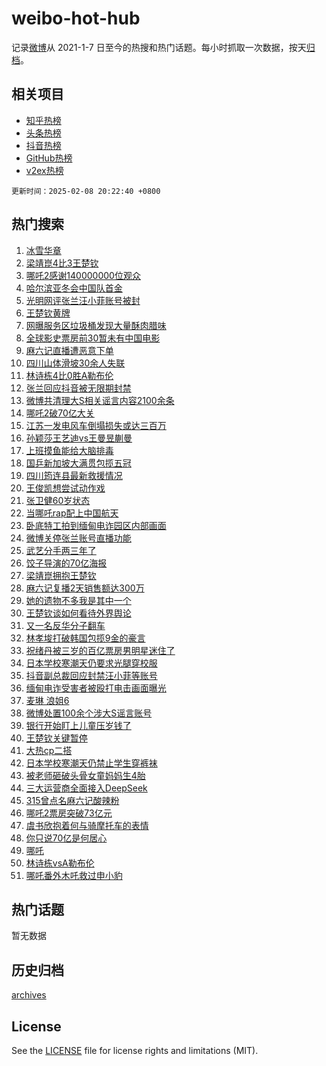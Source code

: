 # weibo-hot-hub

记录[微博](https://www.weibo.com)从 2021-1-7 日至今的热搜和热门话题。每小时抓取一次数据，按天[归档](archives)。

## 相关项目

- [知乎热榜](https://github.com/lonnyzhang423/zhihu-hot-hub)
- [头条热榜](https://github.com/lonnyzhang423/toutiao-hot-hub)
- [抖音热榜](https://github.com/lonnyzhang423/douyin-hot-hub)
- [GitHub热榜](https://github.com/lonnyzhang423/github-hot-hub)
- [v2ex热榜](https://github.com/lonnyzhang423/v2ex-hot-hub)


`更新时间：2025-02-08 20:22:40 +0800`

## 热门搜索

1. [冰雪华章](https://m.weibo.cn/search?containerid=100103type%3D1%26t%3D10%26q%3D%23%E5%86%B0%E9%9B%AA%E5%8D%8E%E7%AB%A0%23&stream_entry_id=51&isnewpage=1&extparam=seat%3D1%26q%3D%2523%25E5%2586%25B0%25E9%259B%25AA%25E5%258D%258E%25E7%25AB%25A0%2523%26filter_type%3Drealtimehot%26stream_entry_id%3D51%26pos%3D0%26dgr%3D0%26c_type%3D51%26cate%3D10103%26display_time%3D1739017359%26pre_seqid%3D173901735941801092022149)
1. [梁靖崑4比3王楚钦](https://m.weibo.cn/search?containerid=100103type%3D1%26t%3D10%26q%3D%23%E6%A2%81%E9%9D%96%E5%B4%914%E6%AF%943%E7%8E%8B%E6%A5%9A%E9%92%A6%23&stream_entry_id=31&isnewpage=1&extparam=seat%3D1%26q%3D%2523%25E6%25A2%2581%25E9%259D%2596%25E5%25B4%25914%25E6%25AF%25943%25E7%258E%258B%25E6%25A5%259A%25E9%2592%25A6%2523%26dgr%3D0%26stream_entry_id%3D31%26realpos%3D1%26flag%3D1%26filter_type%3Drealtimehot%26band_rank%3D1%26lcate%3D5001%26pos%3D0%26c_type%3D31%26cate%3D5001%26display_time%3D1739017359%26pre_seqid%3D173901735941801092022149)
1. [哪吒2感谢140000000位观众](https://m.weibo.cn/search?containerid=100103type%3D1%26t%3D10%26q%3D%23%E5%93%AA%E5%90%922%E6%84%9F%E8%B0%A2140000000%E4%BD%8D%E8%A7%82%E4%BC%97%23&stream_entry_id=31&isnewpage=1&extparam=seat%3D1%26q%3D%2523%25E5%2593%25AA%25E5%2590%25922%25E6%2584%259F%25E8%25B0%25A2140000000%25E4%25BD%258D%25E8%25A7%2582%25E4%25BC%2597%2523%26dgr%3D0%26stream_entry_id%3D31%26realpos%3D2%26flag%3D16%26filter_type%3Drealtimehot%26band_rank%3D2%26lcate%3D5001%26pos%3D1%26c_type%3D31%26cate%3D5001%26display_time%3D1739017359%26pre_seqid%3D173901735941801092022149)
1. [哈尔滨亚冬会中国队首金](https://m.weibo.cn/search?containerid=100103type%3D1%26t%3D10%26q%3D%23%E5%93%88%E5%B0%94%E6%BB%A8%E4%BA%9A%E5%86%AC%E4%BC%9A%E4%B8%AD%E5%9B%BD%E9%98%9F%E9%A6%96%E9%87%91%23&stream_entry_id=31&isnewpage=1&extparam=seat%3D1%26q%3D%2523%25E5%2593%2588%25E5%25B0%2594%25E6%25BB%25A8%25E4%25BA%259A%25E5%2586%25AC%25E4%25BC%259A%25E4%25B8%25AD%25E5%259B%25BD%25E9%2598%259F%25E9%25A6%2596%25E9%2587%2591%2523%26dgr%3D0%26stream_entry_id%3D31%26realpos%3D3%26flag%3D0%26filter_type%3Drealtimehot%26band_rank%3D3%26lcate%3D5001%26pos%3D2%26c_type%3D31%26cate%3D5001%26display_time%3D1739017359%26pre_seqid%3D173901735941801092022149)
1. [光明网评张兰汪小菲账号被封](https://m.weibo.cn/search?containerid=100103type%3D1%26t%3D10%26q%3D%23%E5%85%89%E6%98%8E%E7%BD%91%E8%AF%84%E5%BC%A0%E5%85%B0%E6%B1%AA%E5%B0%8F%E8%8F%B2%E8%B4%A6%E5%8F%B7%E8%A2%AB%E5%B0%81%23&stream_entry_id=31&isnewpage=1&extparam=seat%3D1%26q%3D%2523%25E5%2585%2589%25E6%2598%258E%25E7%25BD%2591%25E8%25AF%2584%25E5%25BC%25A0%25E5%2585%25B0%25E6%25B1%25AA%25E5%25B0%258F%25E8%258F%25B2%25E8%25B4%25A6%25E5%258F%25B7%25E8%25A2%25AB%25E5%25B0%2581%2523%26dgr%3D0%26stream_entry_id%3D31%26realpos%3D4%26flag%3D1%26filter_type%3Drealtimehot%26band_rank%3D4%26lcate%3D5001%26pos%3D3%26c_type%3D31%26cate%3D5001%26display_time%3D1739017359%26pre_seqid%3D173901735941801092022149)
1. [王楚钦黄牌](https://m.weibo.cn/search?containerid=100103type%3D1%26t%3D10%26q%3D%E7%8E%8B%E6%A5%9A%E9%92%A6%E9%BB%84%E7%89%8C&stream_entry_id=31&isnewpage=1&extparam=seat%3D1%26q%3D%25E7%258E%258B%25E6%25A5%259A%25E9%2592%25A6%25E9%25BB%2584%25E7%2589%258C%26dgr%3D0%26stream_entry_id%3D31%26realpos%3D5%26flag%3D1%26filter_type%3Drealtimehot%26band_rank%3D5%26lcate%3D5001%26pos%3D4%26c_type%3D31%26cate%3D5001%26display_time%3D1739017359%26pre_seqid%3D173901735941801092022149)
1. [网曝服务区垃圾桶发现大量酥肉腊味](https://m.weibo.cn/search?containerid=100103type%3D1%26t%3D10%26q%3D%23%E7%BD%91%E6%9B%9D%E6%9C%8D%E5%8A%A1%E5%8C%BA%E5%9E%83%E5%9C%BE%E6%A1%B6%E5%8F%91%E7%8E%B0%E5%A4%A7%E9%87%8F%E9%85%A5%E8%82%89%E8%85%8A%E5%91%B3%23&stream_entry_id=31&isnewpage=1&extparam=seat%3D1%26q%3D%2523%25E7%25BD%2591%25E6%259B%259D%25E6%259C%258D%25E5%258A%25A1%25E5%258C%25BA%25E5%259E%2583%25E5%259C%25BE%25E6%25A1%25B6%25E5%258F%2591%25E7%258E%25B0%25E5%25A4%25A7%25E9%2587%258F%25E9%2585%25A5%25E8%2582%2589%25E8%2585%258A%25E5%2591%25B3%2523%26dgr%3D0%26stream_entry_id%3D31%26realpos%3D6%26flag%3D0%26filter_type%3Drealtimehot%26band_rank%3D6%26lcate%3D5001%26pos%3D5%26c_type%3D31%26cate%3D5001%26display_time%3D1739017359%26pre_seqid%3D173901735941801092022149)
1. [全球影史票房前30暂未有中国电影](https://m.weibo.cn/search?containerid=100103type%3D1%26t%3D10%26q%3D%23%E5%85%A8%E7%90%83%E5%BD%B1%E5%8F%B2%E7%A5%A8%E6%88%BF%E5%89%8D30%E6%9A%82%E6%9C%AA%E6%9C%89%E4%B8%AD%E5%9B%BD%E7%94%B5%E5%BD%B1%23&stream_entry_id=31&isnewpage=1&extparam=seat%3D1%26q%3D%2523%25E5%2585%25A8%25E7%2590%2583%25E5%25BD%25B1%25E5%258F%25B2%25E7%25A5%25A8%25E6%2588%25BF%25E5%2589%258D30%25E6%259A%2582%25E6%259C%25AA%25E6%259C%2589%25E4%25B8%25AD%25E5%259B%25BD%25E7%2594%25B5%25E5%25BD%25B1%2523%26dgr%3D0%26stream_entry_id%3D31%26realpos%3D7%26flag%3D1%26filter_type%3Drealtimehot%26band_rank%3D7%26lcate%3D5001%26pos%3D6%26c_type%3D31%26cate%3D5001%26display_time%3D1739017359%26pre_seqid%3D173901735941801092022149)
1. [麻六记直播遭恶意下单](https://m.weibo.cn/search?containerid=100103type%3D1%26t%3D10%26q%3D%23%E9%BA%BB%E5%85%AD%E8%AE%B0%E7%9B%B4%E6%92%AD%E9%81%AD%E6%81%B6%E6%84%8F%E4%B8%8B%E5%8D%95%23&stream_entry_id=31&isnewpage=1&extparam=seat%3D1%26q%3D%2523%25E9%25BA%25BB%25E5%2585%25AD%25E8%25AE%25B0%25E7%259B%25B4%25E6%2592%25AD%25E9%2581%25AD%25E6%2581%25B6%25E6%2584%258F%25E4%25B8%258B%25E5%258D%2595%2523%26dgr%3D0%26stream_entry_id%3D31%26realpos%3D8%26flag%3D1%26filter_type%3Drealtimehot%26band_rank%3D8%26lcate%3D5001%26pos%3D7%26c_type%3D31%26cate%3D5001%26display_time%3D1739017359%26pre_seqid%3D173901735941801092022149)
1. [四川山体滑坡30余人失联](https://m.weibo.cn/search?containerid=100103type%3D1%26t%3D10%26q%3D%23%E5%9B%9B%E5%B7%9D%E5%B1%B1%E4%BD%93%E6%BB%91%E5%9D%A130%E4%BD%99%E4%BA%BA%E5%A4%B1%E8%81%94%23&stream_entry_id=31&isnewpage=1&extparam=seat%3D1%26q%3D%2523%25E5%259B%259B%25E5%25B7%259D%25E5%25B1%25B1%25E4%25BD%2593%25E6%25BB%2591%25E5%259D%25A130%25E4%25BD%2599%25E4%25BA%25BA%25E5%25A4%25B1%25E8%2581%2594%2523%26dgr%3D0%26stream_entry_id%3D31%26realpos%3D9%26flag%3D0%26filter_type%3Drealtimehot%26band_rank%3D9%26lcate%3D5001%26pos%3D8%26c_type%3D31%26cate%3D5001%26display_time%3D1739017359%26pre_seqid%3D173901735941801092022149)
1. [林诗栋4比0胜A勒布伦](https://m.weibo.cn/search?containerid=100103type%3D1%26t%3D10%26q%3D%23%E6%9E%97%E8%AF%97%E6%A0%8B4%E6%AF%940%E8%83%9CA%E5%8B%92%E5%B8%83%E4%BC%A6%23&stream_entry_id=31&isnewpage=1&extparam=seat%3D1%26q%3D%2523%25E6%259E%2597%25E8%25AF%2597%25E6%25A0%258B4%25E6%25AF%25940%25E8%2583%259CA%25E5%258B%2592%25E5%25B8%2583%25E4%25BC%25A6%2523%26dgr%3D0%26stream_entry_id%3D31%26realpos%3D10%26flag%3D1%26filter_type%3Drealtimehot%26band_rank%3D10%26lcate%3D5001%26pos%3D9%26c_type%3D31%26cate%3D5001%26display_time%3D1739017359%26pre_seqid%3D173901735941801092022149)
1. [张兰回应抖音被无限期封禁](https://m.weibo.cn/search?containerid=100103type%3D1%26t%3D10%26q%3D%23%E5%BC%A0%E5%85%B0%E5%9B%9E%E5%BA%94%E6%8A%96%E9%9F%B3%E8%A2%AB%E6%97%A0%E9%99%90%E6%9C%9F%E5%B0%81%E7%A6%81%23&stream_entry_id=31&isnewpage=1&extparam=seat%3D1%26q%3D%2523%25E5%25BC%25A0%25E5%2585%25B0%25E5%259B%259E%25E5%25BA%2594%25E6%258A%2596%25E9%259F%25B3%25E8%25A2%25AB%25E6%2597%25A0%25E9%2599%2590%25E6%259C%259F%25E5%25B0%2581%25E7%25A6%2581%2523%26dgr%3D0%26stream_entry_id%3D31%26realpos%3D11%26flag%3D2%26filter_type%3Drealtimehot%26band_rank%3D11%26lcate%3D5001%26pos%3D10%26c_type%3D31%26cate%3D5001%26display_time%3D1739017359%26pre_seqid%3D173901735941801092022149)
1. [微博共清理大S相关谣言内容2100余条](https://m.weibo.cn/search?containerid=100103type%3D1%26t%3D10%26q%3D%23%E5%BE%AE%E5%8D%9A%E5%85%B1%E6%B8%85%E7%90%86%E5%A4%A7S%E7%9B%B8%E5%85%B3%E8%B0%A3%E8%A8%80%E5%86%85%E5%AE%B92100%E4%BD%99%E6%9D%A1%23&stream_entry_id=31&isnewpage=1&extparam=seat%3D1%26q%3D%2523%25E5%25BE%25AE%25E5%258D%259A%25E5%2585%25B1%25E6%25B8%2585%25E7%2590%2586%25E5%25A4%25A7S%25E7%259B%25B8%25E5%2585%25B3%25E8%25B0%25A3%25E8%25A8%2580%25E5%2586%2585%25E5%25AE%25B92100%25E4%25BD%2599%25E6%259D%25A1%2523%26dgr%3D0%26stream_entry_id%3D31%26realpos%3D12%26flag%3D0%26filter_type%3Drealtimehot%26band_rank%3D12%26lcate%3D5001%26pos%3D11%26c_type%3D31%26cate%3D5001%26display_time%3D1739017359%26pre_seqid%3D173901735941801092022149)
1. [哪吒2破70亿大关](https://m.weibo.cn/search?containerid=100103type%3D1%26t%3D10%26q%3D%23%E5%93%AA%E5%90%922%E7%A0%B470%E4%BA%BF%E5%A4%A7%E5%85%B3%23&stream_entry_id=31&isnewpage=1&extparam=seat%3D1%26q%3D%2523%25E5%2593%25AA%25E5%2590%25922%25E7%25A0%25B470%25E4%25BA%25BF%25E5%25A4%25A7%25E5%2585%25B3%2523%26dgr%3D0%26stream_entry_id%3D31%26realpos%3D13%26flag%3D0%26filter_type%3Drealtimehot%26band_rank%3D13%26lcate%3D5001%26pos%3D12%26c_type%3D31%26cate%3D5001%26display_time%3D1739017359%26pre_seqid%3D173901735941801092022149)
1. [江苏一发电风车倒塌损失或达三百万](https://m.weibo.cn/search?containerid=100103type%3D1%26t%3D10%26q%3D%23%E6%B1%9F%E8%8B%8F%E4%B8%80%E5%8F%91%E7%94%B5%E9%A3%8E%E8%BD%A6%E5%80%92%E5%A1%8C%E6%8D%9F%E5%A4%B1%E6%88%96%E8%BE%BE%E4%B8%89%E7%99%BE%E4%B8%87%23&stream_entry_id=31&isnewpage=1&extparam=seat%3D1%26q%3D%2523%25E6%25B1%259F%25E8%258B%258F%25E4%25B8%2580%25E5%258F%2591%25E7%2594%25B5%25E9%25A3%258E%25E8%25BD%25A6%25E5%2580%2592%25E5%25A1%258C%25E6%258D%259F%25E5%25A4%25B1%25E6%2588%2596%25E8%25BE%25BE%25E4%25B8%2589%25E7%2599%25BE%25E4%25B8%2587%2523%26dgr%3D0%26stream_entry_id%3D31%26realpos%3D14%26flag%3D1%26filter_type%3Drealtimehot%26band_rank%3D14%26lcate%3D5001%26pos%3D13%26c_type%3D31%26cate%3D5001%26display_time%3D1739017359%26pre_seqid%3D173901735941801092022149)
1. [孙颖莎王艺迪vs王曼昱蒯曼](https://m.weibo.cn/search?containerid=100103type%3D1%26t%3D10%26q%3D%23%E5%AD%99%E9%A2%96%E8%8E%8E%E7%8E%8B%E8%89%BA%E8%BF%AAvs%E7%8E%8B%E6%9B%BC%E6%98%B1%E8%92%AF%E6%9B%BC%23&stream_entry_id=31&isnewpage=1&extparam=seat%3D1%26q%3D%2523%25E5%25AD%2599%25E9%25A2%2596%25E8%258E%258E%25E7%258E%258B%25E8%2589%25BA%25E8%25BF%25AAvs%25E7%258E%258B%25E6%259B%25BC%25E6%2598%25B1%25E8%2592%25AF%25E6%259B%25BC%2523%26dgr%3D0%26stream_entry_id%3D31%26realpos%3D15%26flag%3D1%26filter_type%3Drealtimehot%26band_rank%3D15%26lcate%3D5001%26pos%3D14%26c_type%3D31%26cate%3D5001%26display_time%3D1739017359%26pre_seqid%3D173901735941801092022149)
1. [上班摸鱼能给大脑排毒](https://m.weibo.cn/search?containerid=100103type%3D1%26t%3D10%26q%3D%23%E4%B8%8A%E7%8F%AD%E6%91%B8%E9%B1%BC%E8%83%BD%E7%BB%99%E5%A4%A7%E8%84%91%E6%8E%92%E6%AF%92%23&stream_entry_id=31&isnewpage=1&extparam=seat%3D1%26q%3D%2523%25E4%25B8%258A%25E7%258F%25AD%25E6%2591%25B8%25E9%25B1%25BC%25E8%2583%25BD%25E7%25BB%2599%25E5%25A4%25A7%25E8%2584%2591%25E6%258E%2592%25E6%25AF%2592%2523%26dgr%3D0%26stream_entry_id%3D31%26realpos%3D16%26flag%3D1%26filter_type%3Drealtimehot%26band_rank%3D16%26lcate%3D5001%26pos%3D15%26c_type%3D31%26cate%3D5001%26display_time%3D1739017359%26pre_seqid%3D173901735941801092022149)
1. [国乒新加坡大满贯包揽五冠](https://m.weibo.cn/search?containerid=100103type%3D1%26t%3D10%26q%3D%23%E5%9B%BD%E4%B9%92%E6%96%B0%E5%8A%A0%E5%9D%A1%E5%A4%A7%E6%BB%A1%E8%B4%AF%E5%8C%85%E6%8F%BD%E4%BA%94%E5%86%A0%23&stream_entry_id=31&isnewpage=1&extparam=seat%3D1%26q%3D%2523%25E5%259B%25BD%25E4%25B9%2592%25E6%2596%25B0%25E5%258A%25A0%25E5%259D%25A1%25E5%25A4%25A7%25E6%25BB%25A1%25E8%25B4%25AF%25E5%258C%2585%25E6%258F%25BD%25E4%25BA%2594%25E5%2586%25A0%2523%26dgr%3D0%26stream_entry_id%3D31%26realpos%3D17%26flag%3D1%26filter_type%3Drealtimehot%26band_rank%3D17%26lcate%3D5001%26pos%3D16%26c_type%3D31%26cate%3D5001%26display_time%3D1739017359%26pre_seqid%3D173901735941801092022149)
1. [四川筠连县最新救援情况](https://m.weibo.cn/search?containerid=100103type%3D1%26t%3D10%26q%3D%23%E5%9B%9B%E5%B7%9D%E7%AD%A0%E8%BF%9E%E5%8E%BF%E6%9C%80%E6%96%B0%E6%95%91%E6%8F%B4%E6%83%85%E5%86%B5%23&stream_entry_id=31&isnewpage=1&extparam=seat%3D1%26q%3D%2523%25E5%259B%259B%25E5%25B7%259D%25E7%25AD%25A0%25E8%25BF%259E%25E5%258E%25BF%25E6%259C%2580%25E6%2596%25B0%25E6%2595%2591%25E6%258F%25B4%25E6%2583%2585%25E5%2586%25B5%2523%26dgr%3D0%26stream_entry_id%3D31%26realpos%3D18%26flag%3D1%26filter_type%3Drealtimehot%26band_rank%3D18%26lcate%3D5001%26pos%3D17%26c_type%3D31%26cate%3D5001%26display_time%3D1739017359%26pre_seqid%3D173901735941801092022149)
1. [王俊凯想尝试动作戏](https://m.weibo.cn/search?containerid=100103type%3D1%26t%3D10%26q%3D%23%E7%8E%8B%E4%BF%8A%E5%87%AF%E6%83%B3%E5%B0%9D%E8%AF%95%E5%8A%A8%E4%BD%9C%E6%88%8F%23&stream_entry_id=31&isnewpage=1&extparam=seat%3D1%26q%3D%2523%25E7%258E%258B%25E4%25BF%258A%25E5%2587%25AF%25E6%2583%25B3%25E5%25B0%259D%25E8%25AF%2595%25E5%258A%25A8%25E4%25BD%259C%25E6%2588%258F%2523%26dgr%3D0%26stream_entry_id%3D31%26realpos%3D19%26flag%3D1%26filter_type%3Drealtimehot%26band_rank%3D19%26lcate%3D5001%26pos%3D18%26c_type%3D31%26cate%3D5001%26display_time%3D1739017359%26pre_seqid%3D173901735941801092022149)
1. [张卫健60岁状态](https://m.weibo.cn/search?containerid=100103type%3D1%26t%3D10%26q%3D%23%E5%BC%A0%E5%8D%AB%E5%81%A560%E5%B2%81%E7%8A%B6%E6%80%81%23&stream_entry_id=31&isnewpage=1&extparam=seat%3D1%26q%3D%2523%25E5%25BC%25A0%25E5%258D%25AB%25E5%2581%25A560%25E5%25B2%2581%25E7%258A%25B6%25E6%2580%2581%2523%26dgr%3D0%26stream_entry_id%3D31%26realpos%3D20%26flag%3D1%26filter_type%3Drealtimehot%26band_rank%3D20%26lcate%3D5001%26pos%3D19%26c_type%3D31%26cate%3D5001%26display_time%3D1739017359%26pre_seqid%3D173901735941801092022149)
1. [当哪吒rap配上中国航天](https://m.weibo.cn/search?containerid=100103type%3D1%26t%3D10%26q%3D%23%E5%BD%93%E5%93%AA%E5%90%92rap%E9%85%8D%E4%B8%8A%E4%B8%AD%E5%9B%BD%E8%88%AA%E5%A4%A9%23&stream_entry_id=31&isnewpage=1&extparam=seat%3D1%26q%3D%2523%25E5%25BD%2593%25E5%2593%25AA%25E5%2590%2592rap%25E9%2585%258D%25E4%25B8%258A%25E4%25B8%25AD%25E5%259B%25BD%25E8%2588%25AA%25E5%25A4%25A9%2523%26dgr%3D0%26stream_entry_id%3D31%26realpos%3D21%26flag%3D1%26filter_type%3Drealtimehot%26band_rank%3D21%26lcate%3D5001%26pos%3D20%26c_type%3D31%26cate%3D5001%26display_time%3D1739017359%26pre_seqid%3D173901735941801092022149)
1. [卧底特工拍到缅甸电诈园区内部画面](https://m.weibo.cn/search?containerid=100103type%3D1%26t%3D10%26q%3D%23%E5%8D%A7%E5%BA%95%E7%89%B9%E5%B7%A5%E6%8B%8D%E5%88%B0%E7%BC%85%E7%94%B8%E7%94%B5%E8%AF%88%E5%9B%AD%E5%8C%BA%E5%86%85%E9%83%A8%E7%94%BB%E9%9D%A2%23&stream_entry_id=31&isnewpage=1&extparam=seat%3D1%26q%3D%2523%25E5%258D%25A7%25E5%25BA%2595%25E7%2589%25B9%25E5%25B7%25A5%25E6%258B%258D%25E5%2588%25B0%25E7%25BC%2585%25E7%2594%25B8%25E7%2594%25B5%25E8%25AF%2588%25E5%259B%25AD%25E5%258C%25BA%25E5%2586%2585%25E9%2583%25A8%25E7%2594%25BB%25E9%259D%25A2%2523%26dgr%3D0%26stream_entry_id%3D31%26realpos%3D22%26flag%3D2%26filter_type%3Drealtimehot%26band_rank%3D22%26lcate%3D5001%26pos%3D21%26c_type%3D31%26cate%3D5001%26display_time%3D1739017359%26pre_seqid%3D173901735941801092022149)
1. [微博关停张兰账号直播功能](https://m.weibo.cn/search?containerid=100103type%3D1%26t%3D10%26q%3D%23%E5%BE%AE%E5%8D%9A%E5%85%B3%E5%81%9C%E5%BC%A0%E5%85%B0%E8%B4%A6%E5%8F%B7%E7%9B%B4%E6%92%AD%E5%8A%9F%E8%83%BD%23&stream_entry_id=31&isnewpage=1&extparam=seat%3D1%26q%3D%2523%25E5%25BE%25AE%25E5%258D%259A%25E5%2585%25B3%25E5%2581%259C%25E5%25BC%25A0%25E5%2585%25B0%25E8%25B4%25A6%25E5%258F%25B7%25E7%259B%25B4%25E6%2592%25AD%25E5%258A%259F%25E8%2583%25BD%2523%26dgr%3D0%26stream_entry_id%3D31%26realpos%3D23%26flag%3D0%26filter_type%3Drealtimehot%26band_rank%3D23%26lcate%3D5001%26pos%3D22%26c_type%3D31%26cate%3D5001%26display_time%3D1739017359%26pre_seqid%3D173901735941801092022149)
1. [武艺分手两三年了](https://m.weibo.cn/search?containerid=100103type%3D1%26t%3D10%26q%3D%E6%AD%A6%E8%89%BA%E5%88%86%E6%89%8B%E4%B8%A4%E4%B8%89%E5%B9%B4%E4%BA%86&stream_entry_id=31&isnewpage=1&extparam=seat%3D1%26q%3D%25E6%25AD%25A6%25E8%2589%25BA%25E5%2588%2586%25E6%2589%258B%25E4%25B8%25A4%25E4%25B8%2589%25E5%25B9%25B4%25E4%25BA%2586%26dgr%3D0%26stream_entry_id%3D31%26realpos%3D24%26flag%3D0%26filter_type%3Drealtimehot%26band_rank%3D24%26lcate%3D5001%26pos%3D23%26c_type%3D31%26cate%3D5001%26display_time%3D1739017359%26pre_seqid%3D173901735941801092022149)
1. [饺子导演的70亿海报](https://m.weibo.cn/search?containerid=100103type%3D1%26t%3D10%26q%3D%23%E9%A5%BA%E5%AD%90%E5%AF%BC%E6%BC%94%E7%9A%8470%E4%BA%BF%E6%B5%B7%E6%8A%A5%23&stream_entry_id=31&isnewpage=1&extparam=seat%3D1%26q%3D%2523%25E9%25A5%25BA%25E5%25AD%2590%25E5%25AF%25BC%25E6%25BC%2594%25E7%259A%258470%25E4%25BA%25BF%25E6%25B5%25B7%25E6%258A%25A5%2523%26dgr%3D0%26stream_entry_id%3D31%26realpos%3D25%26flag%3D0%26filter_type%3Drealtimehot%26band_rank%3D25%26lcate%3D5001%26pos%3D24%26c_type%3D31%26cate%3D5001%26display_time%3D1739017359%26pre_seqid%3D173901735941801092022149)
1. [梁靖崑拥抱王楚钦](https://m.weibo.cn/search?containerid=100103type%3D1%26t%3D10%26q%3D%23%E6%A2%81%E9%9D%96%E5%B4%91%E6%8B%A5%E6%8A%B1%E7%8E%8B%E6%A5%9A%E9%92%A6%23&stream_entry_id=31&isnewpage=1&extparam=seat%3D1%26q%3D%2523%25E6%25A2%2581%25E9%259D%2596%25E5%25B4%2591%25E6%258B%25A5%25E6%258A%25B1%25E7%258E%258B%25E6%25A5%259A%25E9%2592%25A6%2523%26dgr%3D0%26stream_entry_id%3D31%26realpos%3D26%26flag%3D1%26filter_type%3Drealtimehot%26band_rank%3D26%26lcate%3D5001%26pos%3D25%26c_type%3D31%26cate%3D5001%26display_time%3D1739017359%26pre_seqid%3D173901735941801092022149)
1. [麻六记复播2天销售额达300万](https://m.weibo.cn/search?containerid=100103type%3D1%26t%3D10%26q%3D%23%E9%BA%BB%E5%85%AD%E8%AE%B0%E5%A4%8D%E6%92%AD2%E5%A4%A9%E9%94%80%E5%94%AE%E9%A2%9D%E8%BE%BE300%E4%B8%87%23&stream_entry_id=31&isnewpage=1&extparam=seat%3D1%26q%3D%2523%25E9%25BA%25BB%25E5%2585%25AD%25E8%25AE%25B0%25E5%25A4%258D%25E6%2592%25AD2%25E5%25A4%25A9%25E9%2594%2580%25E5%2594%25AE%25E9%25A2%259D%25E8%25BE%25BE300%25E4%25B8%2587%2523%26dgr%3D0%26stream_entry_id%3D31%26realpos%3D27%26flag%3D1%26filter_type%3Drealtimehot%26band_rank%3D27%26lcate%3D5001%26pos%3D26%26c_type%3D31%26cate%3D5001%26display_time%3D1739017359%26pre_seqid%3D173901735941801092022149)
1. [她的遗物不多我是其中一个](https://m.weibo.cn/search?containerid=100103type%3D1%26t%3D10%26q%3D%E5%A5%B9%E7%9A%84%E9%81%97%E7%89%A9%E4%B8%8D%E5%A4%9A%E6%88%91%E6%98%AF%E5%85%B6%E4%B8%AD%E4%B8%80%E4%B8%AA&stream_entry_id=31&isnewpage=1&extparam=seat%3D1%26q%3D%25E5%25A5%25B9%25E7%259A%2584%25E9%2581%2597%25E7%2589%25A9%25E4%25B8%258D%25E5%25A4%259A%25E6%2588%2591%25E6%2598%25AF%25E5%2585%25B6%25E4%25B8%25AD%25E4%25B8%2580%25E4%25B8%25AA%26dgr%3D0%26stream_entry_id%3D31%26realpos%3D28%26flag%3D1%26filter_type%3Drealtimehot%26band_rank%3D28%26lcate%3D5001%26pos%3D27%26c_type%3D31%26cate%3D5001%26display_time%3D1739017359%26pre_seqid%3D173901735941801092022149)
1. [王楚钦谈如何看待外界舆论](https://m.weibo.cn/search?containerid=100103type%3D1%26t%3D10%26q%3D%E7%8E%8B%E6%A5%9A%E9%92%A6%E8%B0%88%E5%A6%82%E4%BD%95%E7%9C%8B%E5%BE%85%E5%A4%96%E7%95%8C%E8%88%86%E8%AE%BA&stream_entry_id=31&isnewpage=1&extparam=seat%3D1%26q%3D%25E7%258E%258B%25E6%25A5%259A%25E9%2592%25A6%25E8%25B0%2588%25E5%25A6%2582%25E4%25BD%2595%25E7%259C%258B%25E5%25BE%2585%25E5%25A4%2596%25E7%2595%258C%25E8%2588%2586%25E8%25AE%25BA%26dgr%3D0%26stream_entry_id%3D31%26realpos%3D29%26flag%3D1%26filter_type%3Drealtimehot%26band_rank%3D29%26lcate%3D5001%26pos%3D28%26c_type%3D31%26cate%3D5001%26display_time%3D1739017359%26pre_seqid%3D173901735941801092022149)
1. [又一名反华分子翻车](https://m.weibo.cn/search?containerid=100103type%3D1%26t%3D10%26q%3D%23%E5%8F%88%E4%B8%80%E5%90%8D%E5%8F%8D%E5%8D%8E%E5%88%86%E5%AD%90%E7%BF%BB%E8%BD%A6%23&stream_entry_id=31&isnewpage=1&extparam=seat%3D1%26q%3D%2523%25E5%258F%2588%25E4%25B8%2580%25E5%2590%258D%25E5%258F%258D%25E5%258D%258E%25E5%2588%2586%25E5%25AD%2590%25E7%25BF%25BB%25E8%25BD%25A6%2523%26dgr%3D0%26stream_entry_id%3D31%26realpos%3D30%26flag%3D1%26filter_type%3Drealtimehot%26band_rank%3D30%26lcate%3D5001%26pos%3D29%26c_type%3D31%26cate%3D5001%26display_time%3D1739017359%26pre_seqid%3D173901735941801092022149)
1. [林孝埈打破韩国包揽9金的豪言](https://m.weibo.cn/search?containerid=100103type%3D1%26t%3D10%26q%3D%23%E6%9E%97%E5%AD%9D%E5%9F%88%E6%89%93%E7%A0%B4%E9%9F%A9%E5%9B%BD%E5%8C%85%E6%8F%BD9%E9%87%91%E7%9A%84%E8%B1%AA%E8%A8%80%23&stream_entry_id=31&isnewpage=1&extparam=seat%3D1%26q%3D%2523%25E6%259E%2597%25E5%25AD%259D%25E5%259F%2588%25E6%2589%2593%25E7%25A0%25B4%25E9%259F%25A9%25E5%259B%25BD%25E5%258C%2585%25E6%258F%25BD9%25E9%2587%2591%25E7%259A%2584%25E8%25B1%25AA%25E8%25A8%2580%2523%26dgr%3D0%26stream_entry_id%3D31%26realpos%3D31%26flag%3D0%26filter_type%3Drealtimehot%26band_rank%3D31%26lcate%3D5001%26pos%3D30%26c_type%3D31%26cate%3D5001%26display_time%3D1739017359%26pre_seqid%3D173901735941801092022149)
1. [祝绪丹被三岁的百亿票房男明星迷住了](https://m.weibo.cn/search?containerid=100103type%3D1%26t%3D10%26q%3D%23%E7%A5%9D%E7%BB%AA%E4%B8%B9%E8%A2%AB%E4%B8%89%E5%B2%81%E7%9A%84%E7%99%BE%E4%BA%BF%E7%A5%A8%E6%88%BF%E7%94%B7%E6%98%8E%E6%98%9F%E8%BF%B7%E4%BD%8F%E4%BA%86%23&stream_entry_id=31&isnewpage=1&extparam=seat%3D1%26q%3D%2523%25E7%25A5%259D%25E7%25BB%25AA%25E4%25B8%25B9%25E8%25A2%25AB%25E4%25B8%2589%25E5%25B2%2581%25E7%259A%2584%25E7%2599%25BE%25E4%25BA%25BF%25E7%25A5%25A8%25E6%2588%25BF%25E7%2594%25B7%25E6%2598%258E%25E6%2598%259F%25E8%25BF%25B7%25E4%25BD%258F%25E4%25BA%2586%2523%26dgr%3D0%26stream_entry_id%3D31%26realpos%3D32%26flag%3D0%26filter_type%3Drealtimehot%26band_rank%3D32%26lcate%3D5001%26pos%3D31%26c_type%3D31%26cate%3D5001%26display_time%3D1739017359%26pre_seqid%3D173901735941801092022149)
1. [日本学校寒潮天仍要求光腿穿校服](https://m.weibo.cn/search?containerid=100103type%3D1%26t%3D10%26q%3D%23%E6%97%A5%E6%9C%AC%E5%AD%A6%E6%A0%A1%E5%AF%92%E6%BD%AE%E5%A4%A9%E4%BB%8D%E8%A6%81%E6%B1%82%E5%85%89%E8%85%BF%E7%A9%BF%E6%A0%A1%E6%9C%8D%23&stream_entry_id=31&isnewpage=1&extparam=seat%3D1%26q%3D%2523%25E6%2597%25A5%25E6%259C%25AC%25E5%25AD%25A6%25E6%25A0%25A1%25E5%25AF%2592%25E6%25BD%25AE%25E5%25A4%25A9%25E4%25BB%258D%25E8%25A6%2581%25E6%25B1%2582%25E5%2585%2589%25E8%2585%25BF%25E7%25A9%25BF%25E6%25A0%25A1%25E6%259C%258D%2523%26dgr%3D0%26stream_entry_id%3D31%26realpos%3D33%26flag%3D1%26filter_type%3Drealtimehot%26band_rank%3D33%26lcate%3D5001%26pos%3D32%26c_type%3D31%26cate%3D5001%26display_time%3D1739017359%26pre_seqid%3D173901735941801092022149)
1. [抖音副总裁回应封禁汪小菲等账号](https://m.weibo.cn/search?containerid=100103type%3D1%26t%3D10%26q%3D%23%E6%8A%96%E9%9F%B3%E5%89%AF%E6%80%BB%E8%A3%81%E5%9B%9E%E5%BA%94%E5%B0%81%E7%A6%81%E6%B1%AA%E5%B0%8F%E8%8F%B2%E7%AD%89%E8%B4%A6%E5%8F%B7%23&stream_entry_id=31&isnewpage=1&extparam=seat%3D1%26q%3D%2523%25E6%258A%2596%25E9%259F%25B3%25E5%2589%25AF%25E6%2580%25BB%25E8%25A3%2581%25E5%259B%259E%25E5%25BA%2594%25E5%25B0%2581%25E7%25A6%2581%25E6%25B1%25AA%25E5%25B0%258F%25E8%258F%25B2%25E7%25AD%2589%25E8%25B4%25A6%25E5%258F%25B7%2523%26dgr%3D0%26stream_entry_id%3D31%26realpos%3D34%26flag%3D0%26filter_type%3Drealtimehot%26band_rank%3D34%26lcate%3D5001%26pos%3D33%26c_type%3D31%26cate%3D5001%26display_time%3D1739017359%26pre_seqid%3D173901735941801092022149)
1. [缅甸电诈受害者被殴打电击画面曝光](https://m.weibo.cn/search?containerid=100103type%3D1%26t%3D10%26q%3D%23%E7%BC%85%E7%94%B8%E7%94%B5%E8%AF%88%E5%8F%97%E5%AE%B3%E8%80%85%E8%A2%AB%E6%AE%B4%E6%89%93%E7%94%B5%E5%87%BB%E7%94%BB%E9%9D%A2%E6%9B%9D%E5%85%89%23&stream_entry_id=31&isnewpage=1&extparam=seat%3D1%26q%3D%2523%25E7%25BC%2585%25E7%2594%25B8%25E7%2594%25B5%25E8%25AF%2588%25E5%258F%2597%25E5%25AE%25B3%25E8%2580%2585%25E8%25A2%25AB%25E6%25AE%25B4%25E6%2589%2593%25E7%2594%25B5%25E5%2587%25BB%25E7%2594%25BB%25E9%259D%25A2%25E6%259B%259D%25E5%2585%2589%2523%26dgr%3D0%26stream_entry_id%3D31%26realpos%3D35%26flag%3D0%26filter_type%3Drealtimehot%26band_rank%3D35%26lcate%3D5001%26pos%3D34%26c_type%3D31%26cate%3D5001%26display_time%3D1739017359%26pre_seqid%3D173901735941801092022149)
1. [麦琳 浪姐6](https://m.weibo.cn/search?containerid=100103type%3D1%26t%3D10%26q%3D%E9%BA%A6%E7%90%B3+%E6%B5%AA%E5%A7%906&stream_entry_id=31&isnewpage=1&extparam=seat%3D1%26q%3D%25E9%25BA%25A6%25E7%2590%25B3%2520%25E6%25B5%25AA%25E5%25A7%25906%26dgr%3D0%26stream_entry_id%3D31%26realpos%3D36%26flag%3D0%26filter_type%3Drealtimehot%26band_rank%3D36%26lcate%3D5001%26pos%3D35%26c_type%3D31%26cate%3D5001%26display_time%3D1739017359%26pre_seqid%3D173901735941801092022149)
1. [微博处置100余个涉大S谣言账号](https://m.weibo.cn/search?containerid=100103type%3D1%26t%3D10%26q%3D%23%E5%BE%AE%E5%8D%9A%E5%A4%84%E7%BD%AE100%E4%BD%99%E4%B8%AA%E6%B6%89%E5%A4%A7S%E8%B0%A3%E8%A8%80%E8%B4%A6%E5%8F%B7%23&stream_entry_id=31&isnewpage=1&extparam=seat%3D1%26q%3D%2523%25E5%25BE%25AE%25E5%258D%259A%25E5%25A4%2584%25E7%25BD%25AE100%25E4%25BD%2599%25E4%25B8%25AA%25E6%25B6%2589%25E5%25A4%25A7S%25E8%25B0%25A3%25E8%25A8%2580%25E8%25B4%25A6%25E5%258F%25B7%2523%26dgr%3D0%26stream_entry_id%3D31%26realpos%3D37%26flag%3D0%26filter_type%3Drealtimehot%26band_rank%3D37%26lcate%3D5001%26pos%3D36%26c_type%3D31%26cate%3D5001%26display_time%3D1739017359%26pre_seqid%3D173901735941801092022149)
1. [银行开始盯上儿童压岁钱了](https://m.weibo.cn/search?containerid=100103type%3D1%26t%3D10%26q%3D%23%E9%93%B6%E8%A1%8C%E5%BC%80%E5%A7%8B%E7%9B%AF%E4%B8%8A%E5%84%BF%E7%AB%A5%E5%8E%8B%E5%B2%81%E9%92%B1%E4%BA%86%23&stream_entry_id=31&isnewpage=1&extparam=seat%3D1%26q%3D%2523%25E9%2593%25B6%25E8%25A1%258C%25E5%25BC%2580%25E5%25A7%258B%25E7%259B%25AF%25E4%25B8%258A%25E5%2584%25BF%25E7%25AB%25A5%25E5%258E%258B%25E5%25B2%2581%25E9%2592%25B1%25E4%25BA%2586%2523%26dgr%3D0%26stream_entry_id%3D31%26realpos%3D38%26flag%3D0%26filter_type%3Drealtimehot%26band_rank%3D38%26lcate%3D5001%26pos%3D37%26c_type%3D31%26cate%3D5001%26display_time%3D1739017359%26pre_seqid%3D173901735941801092022149)
1. [王楚钦关键暂停](https://m.weibo.cn/search?containerid=100103type%3D1%26t%3D10%26q%3D%23%E7%8E%8B%E6%A5%9A%E9%92%A6%E5%85%B3%E9%94%AE%E6%9A%82%E5%81%9C%23&stream_entry_id=31&isnewpage=1&extparam=seat%3D1%26q%3D%2523%25E7%258E%258B%25E6%25A5%259A%25E9%2592%25A6%25E5%2585%25B3%25E9%2594%25AE%25E6%259A%2582%25E5%2581%259C%2523%26dgr%3D0%26stream_entry_id%3D31%26realpos%3D39%26flag%3D1%26filter_type%3Drealtimehot%26band_rank%3D39%26lcate%3D5001%26pos%3D38%26c_type%3D31%26cate%3D5001%26display_time%3D1739017359%26pre_seqid%3D173901735941801092022149)
1. [大热cp二搭](https://m.weibo.cn/search?containerid=100103type%3D1%26t%3D10%26q%3D%23%E5%A4%A7%E7%83%ADcp%E4%BA%8C%E6%90%AD%23&stream_entry_id=31&isnewpage=1&extparam=seat%3D1%26q%3D%2523%25E5%25A4%25A7%25E7%2583%25ADcp%25E4%25BA%258C%25E6%2590%25AD%2523%26dgr%3D0%26stream_entry_id%3D31%26realpos%3D40%26flag%3D0%26filter_type%3Drealtimehot%26band_rank%3D40%26lcate%3D5001%26pos%3D39%26c_type%3D31%26cate%3D5001%26display_time%3D1739017359%26pre_seqid%3D173901735941801092022149)
1. [日本学校寒潮天仍禁止学生穿裤袜](https://m.weibo.cn/search?containerid=100103type%3D1%26t%3D10%26q%3D%23%E6%97%A5%E6%9C%AC%E5%AD%A6%E6%A0%A1%E5%AF%92%E6%BD%AE%E5%A4%A9%E4%BB%8D%E7%A6%81%E6%AD%A2%E5%AD%A6%E7%94%9F%E7%A9%BF%E8%A3%A4%E8%A2%9C%23&stream_entry_id=31&isnewpage=1&extparam=seat%3D1%26q%3D%2523%25E6%2597%25A5%25E6%259C%25AC%25E5%25AD%25A6%25E6%25A0%25A1%25E5%25AF%2592%25E6%25BD%25AE%25E5%25A4%25A9%25E4%25BB%258D%25E7%25A6%2581%25E6%25AD%25A2%25E5%25AD%25A6%25E7%2594%259F%25E7%25A9%25BF%25E8%25A3%25A4%25E8%25A2%259C%2523%26dgr%3D0%26stream_entry_id%3D31%26realpos%3D41%26flag%3D0%26filter_type%3Drealtimehot%26band_rank%3D41%26lcate%3D5001%26pos%3D40%26c_type%3D31%26cate%3D5001%26display_time%3D1739017359%26pre_seqid%3D173901735941801092022149)
1. [被老师砸破头骨女童妈妈生4胎](https://m.weibo.cn/search?containerid=100103type%3D1%26t%3D10%26q%3D%23%E8%A2%AB%E8%80%81%E5%B8%88%E7%A0%B8%E7%A0%B4%E5%A4%B4%E9%AA%A8%E5%A5%B3%E7%AB%A5%E5%A6%88%E5%A6%88%E7%94%9F4%E8%83%8E%23&stream_entry_id=31&isnewpage=1&extparam=seat%3D1%26q%3D%2523%25E8%25A2%25AB%25E8%2580%2581%25E5%25B8%2588%25E7%25A0%25B8%25E7%25A0%25B4%25E5%25A4%25B4%25E9%25AA%25A8%25E5%25A5%25B3%25E7%25AB%25A5%25E5%25A6%2588%25E5%25A6%2588%25E7%2594%259F4%25E8%2583%258E%2523%26dgr%3D0%26stream_entry_id%3D31%26realpos%3D42%26flag%3D0%26filter_type%3Drealtimehot%26band_rank%3D42%26lcate%3D5001%26pos%3D41%26c_type%3D31%26cate%3D5001%26display_time%3D1739017359%26pre_seqid%3D173901735941801092022149)
1. [三大运营商全面接入DeepSeek](https://m.weibo.cn/search?containerid=100103type%3D1%26t%3D10%26q%3D%23%E4%B8%89%E5%A4%A7%E8%BF%90%E8%90%A5%E5%95%86%E5%85%A8%E9%9D%A2%E6%8E%A5%E5%85%A5DeepSeek%23&stream_entry_id=31&isnewpage=1&extparam=seat%3D1%26q%3D%2523%25E4%25B8%2589%25E5%25A4%25A7%25E8%25BF%2590%25E8%2590%25A5%25E5%2595%2586%25E5%2585%25A8%25E9%259D%25A2%25E6%258E%25A5%25E5%2585%25A5DeepSeek%2523%26dgr%3D0%26stream_entry_id%3D31%26realpos%3D43%26flag%3D0%26filter_type%3Drealtimehot%26band_rank%3D43%26lcate%3D5001%26pos%3D42%26c_type%3D31%26cate%3D5001%26display_time%3D1739017359%26pre_seqid%3D173901735941801092022149)
1. [315曾点名麻六记酸辣粉](https://m.weibo.cn/search?containerid=100103type%3D1%26t%3D10%26q%3D%23315%E6%9B%BE%E7%82%B9%E5%90%8D%E9%BA%BB%E5%85%AD%E8%AE%B0%E9%85%B8%E8%BE%A3%E7%B2%89%23&stream_entry_id=31&isnewpage=1&extparam=seat%3D1%26q%3D%2523315%25E6%259B%25BE%25E7%2582%25B9%25E5%2590%258D%25E9%25BA%25BB%25E5%2585%25AD%25E8%25AE%25B0%25E9%2585%25B8%25E8%25BE%25A3%25E7%25B2%2589%2523%26dgr%3D0%26stream_entry_id%3D31%26realpos%3D44%26flag%3D1%26filter_type%3Drealtimehot%26band_rank%3D44%26lcate%3D5001%26pos%3D43%26c_type%3D31%26cate%3D5001%26display_time%3D1739017359%26pre_seqid%3D173901735941801092022149)
1. [哪吒2票房突破73亿元](https://m.weibo.cn/search?containerid=100103type%3D1%26t%3D10%26q%3D%23%E5%93%AA%E5%90%922%E7%A5%A8%E6%88%BF%E7%AA%81%E7%A0%B473%E4%BA%BF%E5%85%83%23&stream_entry_id=31&isnewpage=1&extparam=seat%3D1%26q%3D%2523%25E5%2593%25AA%25E5%2590%25922%25E7%25A5%25A8%25E6%2588%25BF%25E7%25AA%2581%25E7%25A0%25B473%25E4%25BA%25BF%25E5%2585%2583%2523%26dgr%3D0%26stream_entry_id%3D31%26realpos%3D45%26flag%3D1%26filter_type%3Drealtimehot%26band_rank%3D45%26lcate%3D5001%26pos%3D44%26c_type%3D31%26cate%3D5001%26display_time%3D1739017359%26pre_seqid%3D173901735941801092022149)
1. [虞书欣抱着何与骑摩托车的表情](https://m.weibo.cn/search?containerid=100103type%3D1%26t%3D10%26q%3D%23%E8%99%9E%E4%B9%A6%E6%AC%A3%E6%8A%B1%E7%9D%80%E4%BD%95%E4%B8%8E%E9%AA%91%E6%91%A9%E6%89%98%E8%BD%A6%E7%9A%84%E8%A1%A8%E6%83%85%23&stream_entry_id=31&isnewpage=1&extparam=seat%3D1%26q%3D%2523%25E8%2599%259E%25E4%25B9%25A6%25E6%25AC%25A3%25E6%258A%25B1%25E7%259D%2580%25E4%25BD%2595%25E4%25B8%258E%25E9%25AA%2591%25E6%2591%25A9%25E6%2589%2598%25E8%25BD%25A6%25E7%259A%2584%25E8%25A1%25A8%25E6%2583%2585%2523%26dgr%3D0%26stream_entry_id%3D31%26realpos%3D46%26flag%3D1%26filter_type%3Drealtimehot%26band_rank%3D46%26lcate%3D5001%26pos%3D45%26c_type%3D31%26cate%3D5001%26display_time%3D1739017359%26pre_seqid%3D173901735941801092022149)
1. [你只说70亿是何居心](https://m.weibo.cn/search?containerid=100103type%3D1%26t%3D10%26q%3D%23%E4%BD%A0%E5%8F%AA%E8%AF%B470%E4%BA%BF%E6%98%AF%E4%BD%95%E5%B1%85%E5%BF%83%23&stream_entry_id=31&isnewpage=1&extparam=seat%3D1%26q%3D%2523%25E4%25BD%25A0%25E5%258F%25AA%25E8%25AF%25B470%25E4%25BA%25BF%25E6%2598%25AF%25E4%25BD%2595%25E5%25B1%2585%25E5%25BF%2583%2523%26dgr%3D0%26stream_entry_id%3D31%26realpos%3D47%26flag%3D0%26filter_type%3Drealtimehot%26band_rank%3D47%26lcate%3D5001%26pos%3D46%26c_type%3D31%26cate%3D5001%26display_time%3D1739017359%26pre_seqid%3D173901735941801092022149)
1. [哪吒](https://m.weibo.cn/search?containerid=100103type%3D1%26t%3D10%26q%3D%E5%93%AA%E5%90%92&stream_entry_id=31&isnewpage=1&extparam=seat%3D1%26q%3D%25E5%2593%25AA%25E5%2590%2592%26dgr%3D0%26stream_entry_id%3D31%26realpos%3D48%26flag%3D0%26filter_type%3Drealtimehot%26band_rank%3D48%26lcate%3D5001%26pos%3D47%26c_type%3D31%26cate%3D5001%26display_time%3D1739017359%26pre_seqid%3D173901735941801092022149)
1. [林诗栋vsA勒布伦](https://m.weibo.cn/search?containerid=100103type%3D1%26t%3D10%26q%3D%23%E6%9E%97%E8%AF%97%E6%A0%8BvsA%E5%8B%92%E5%B8%83%E4%BC%A6%23&stream_entry_id=31&isnewpage=1&extparam=seat%3D1%26q%3D%2523%25E6%259E%2597%25E8%25AF%2597%25E6%25A0%258BvsA%25E5%258B%2592%25E5%25B8%2583%25E4%25BC%25A6%2523%26dgr%3D0%26stream_entry_id%3D31%26realpos%3D49%26flag%3D1%26filter_type%3Drealtimehot%26band_rank%3D49%26lcate%3D5001%26pos%3D48%26c_type%3D31%26cate%3D5001%26display_time%3D1739017359%26pre_seqid%3D173901735941801092022149)
1. [哪吒番外木吒救过申小豹](https://m.weibo.cn/search?containerid=100103type%3D1%26t%3D10%26q%3D%23%E5%93%AA%E5%90%92%E7%95%AA%E5%A4%96%E6%9C%A8%E5%90%92%E6%95%91%E8%BF%87%E7%94%B3%E5%B0%8F%E8%B1%B9%23&stream_entry_id=31&isnewpage=1&extparam=seat%3D1%26q%3D%2523%25E5%2593%25AA%25E5%2590%2592%25E7%2595%25AA%25E5%25A4%2596%25E6%259C%25A8%25E5%2590%2592%25E6%2595%2591%25E8%25BF%2587%25E7%2594%25B3%25E5%25B0%258F%25E8%25B1%25B9%2523%26dgr%3D0%26stream_entry_id%3D31%26realpos%3D50%26flag%3D1%26filter_type%3Drealtimehot%26band_rank%3D50%26lcate%3D5001%26pos%3D49%26c_type%3D31%26cate%3D5001%26display_time%3D1739017359%26pre_seqid%3D173901735941801092022149)

## 热门话题

暂无数据

## 历史归档

[archives](archives)

## License

See the [LICENSE](LICENSE) file for license rights and limitations (MIT).
